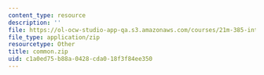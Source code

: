 ```yaml
---
content_type: resource
description: ''
file: https://ol-ocw-studio-app-qa.s3.amazonaws.com/courses/21m-385-interactive-music-systems-fall-2016/c1a0ed75b88a0428cda018f3f84ee350_common.zip
file_type: application/zip
resourcetype: Other
title: common.zip
uid: c1a0ed75-b88a-0428-cda0-18f3f84ee350
---
```

